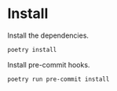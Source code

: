 # Install

Install the dependencies.

```sh
poetry install
```

Install pre-commit hooks.

```sh
poetry run pre-commit install
```
